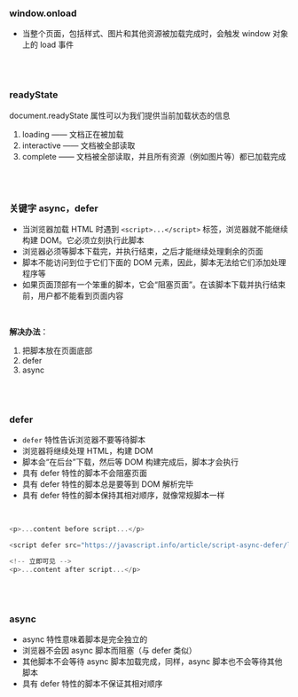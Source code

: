 ### window.onload

- 当整个页面，包括样式、图片和其他资源被加载完成时，会触发 window 对象上的 load 事件


<br>

<br>

### readyState


document.readyState 属性可以为我们提供当前加载状态的信息

1. loading —— 文档正在被加载
2. interactive —— 文档被全部读取
3. complete —— 文档被全部读取，并且所有资源（例如图片等）都已加载完成



<br>

<br>


### 关键字 async，defer

- 当浏览器加载 HTML 时遇到 ```<script>...</script>``` 标签，浏览器就不能继续构建 DOM。它必须立刻执行此脚本
- 浏览器必须等脚本下载完，并执行结束，之后才能继续处理剩余的页面
- 脚本不能访问到位于它们下面的 DOM 元素，因此，脚本无法给它们添加处理程序等
- 如果页面顶部有一个笨重的脚本，它会“阻塞页面”。在该脚本下载并执行结束前，用户都不能看到页面内容

<br>

**解决办法**：

1. 把脚本放在页面底部
2. defer
3. async

<br>

<br>

### defer

- ```defer``` 特性告诉浏览器不要等待脚本
- 浏览器将继续处理 HTML，构建 DOM
- 脚本会“在后台”下载，然后等 DOM 构建完成后，脚本才会执行
- 具有 defer 特性的脚本不会阻塞页面
- 具有 defer 特性的脚本总是要等到 DOM 解析完毕
- 具有 defer 特性的脚本保持其相对顺序，就像常规脚本一样


<br>

```javascript
<p>...content before script...</p>

<script defer src="https://javascript.info/article/script-async-defer/long.js?speed=1"></script>

<!-- 立即可见 -->
<p>...content after script...</p>
```


<br>

<br>

### async

- async 特性意味着脚本是完全独立的
- 浏览器不会因 async 脚本而阻塞（与 defer 类似）
- 其他脚本不会等待 async 脚本加载完成，同样，async 脚本也不会等待其他脚本
- 具有 defer 特性的脚本不保证其相对顺序